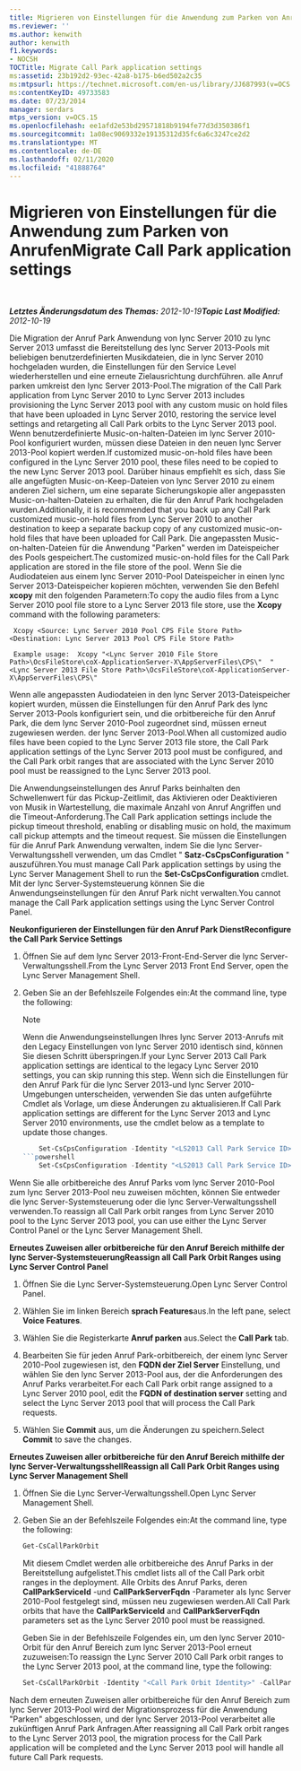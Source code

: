 ```yaml
---
title: Migrieren von Einstellungen für die Anwendung zum Parken von Anrufen
ms.reviewer: ''
ms.author: kenwith
author: kenwith
f1.keywords:
- NOCSH
TOCTitle: Migrate Call Park application settings
ms:assetid: 23b192d2-93ec-42a8-b175-b6ed502a2c35
ms:mtpsurl: https://technet.microsoft.com/en-us/library/JJ687993(v=OCS.15)
ms:contentKeyID: 49733583
ms.date: 07/23/2014
manager: serdars
mtps_version: v=OCS.15
ms.openlocfilehash: ee1afd2e53bd29571818b9194fe77d3d350386f1
ms.sourcegitcommit: 1a08ec9069332e19135312d35fc6a6c3247ce2d2
ms.translationtype: MT
ms.contentlocale: de-DE
ms.lasthandoff: 02/11/2020
ms.locfileid: "41888764"
---
```

<div data-xmlns="http://www.w3.org/1999/xhtml">

<div class="topic" data-xmlns="https://www.w3.org/1999/xhtml" data-msxsl="urn:schemas-microsoft-com:xslt" data-cs="https://msdn.microsoft.com/">

<div data-asp="https://msdn2.microsoft.com/asp">

# <a name="migrate-call-park-application-settings"></a><span data-ttu-id="b68f1-102">Migrieren von Einstellungen für die Anwendung zum Parken von Anrufen</span><span class="sxs-lookup"><span data-stu-id="b68f1-102">Migrate Call Park application settings</span></span>

</div>

<div id="mainSection">

<div id="mainBody">

<span> </span>

<span data-ttu-id="b68f1-103">_**Letztes Änderungsdatum des Themas:** 2012-10-19_</span><span class="sxs-lookup"><span data-stu-id="b68f1-103">_**Topic Last Modified:** 2012-10-19_</span></span>

<span data-ttu-id="b68f1-104">Die Migration der Anruf Park Anwendung von lync Server 2010 zu lync Server 2013 umfasst die Bereitstellung des lync Server 2013-Pools mit beliebigen benutzerdefinierten Musikdateien, die in lync Server 2010 hochgeladen wurden, die Einstellungen für den Service Level wiederherstellen und eine erneute Zielausrichtung durchführen. alle Anruf parken umkreist den lync Server 2013-Pool.</span><span class="sxs-lookup"><span data-stu-id="b68f1-104">The migration of the Call Park application from Lync Server 2010 to Lync Server 2013 includes provisioning the Lync Server 2013 pool with any custom music on hold files that have been uploaded in Lync Server 2010, restoring the service level settings and retargeting all Call Park orbits to the Lync Server 2013 pool.</span></span> <span data-ttu-id="b68f1-105">Wenn benutzerdefinierte Music-on-halten-Dateien im lync Server 2010-Pool konfiguriert wurden, müssen diese Dateien in den neuen lync Server 2013-Pool kopiert werden.</span><span class="sxs-lookup"><span data-stu-id="b68f1-105">If customized music-on-hold files have been configured in the Lync Server 2010 pool, these files need to be copied to the new Lync Server 2013 pool.</span></span> <span data-ttu-id="b68f1-106">Darüber hinaus empfiehlt es sich, dass Sie alle angefügten Music-on-Keep-Dateien von lync Server 2010 zu einem anderen Ziel sichern, um eine separate Sicherungskopie aller angepassten Music-on-halten-Dateien zu erhalten, die für den Anruf Park hochgeladen wurden.</span><span class="sxs-lookup"><span data-stu-id="b68f1-106">Additionally, it is recommended that you back up any Call Park customized music-on-hold files from Lync Server 2010 to another destination to keep a separate backup copy of any customized music-on-hold files that have been uploaded for Call Park.</span></span> <span data-ttu-id="b68f1-107">Die angepassten Music-on-halten-Dateien für die Anwendung "Parken" werden im Dateispeicher des Pools gespeichert.</span><span class="sxs-lookup"><span data-stu-id="b68f1-107">The customized music-on-hold files for the Call Park application are stored in the file store of the pool.</span></span> <span data-ttu-id="b68f1-108">Wenn Sie die Audiodateien aus einem lync Server 2010-Pool Dateispeicher in einen lync Server 2013-Dateispeicher kopieren möchten, verwenden Sie den Befehl **xcopy** mit den folgenden Parametern:</span><span class="sxs-lookup"><span data-stu-id="b68f1-108">To copy the audio files from a Lync Server 2010 pool file store to a Lync Server 2013 file store, use the **Xcopy** command with the following parameters:</span></span>

   ```console
    Xcopy <Source: Lync Server 2010 Pool CPS File Store Path> <Destination: Lync Server 2013 Pool CPS File Store Path>
   ```

   ```console
    Example usage:  Xcopy "<Lync Server 2010 File Store Path>\OcsFileStore\coX-ApplicationServer-X\AppServerFiles\CPS\"  "<Lync Server 2013 File Store Path>\OcsFileStore\coX-ApplicationServer-X\AppServerFiles\CPS\" 
   ```

<span data-ttu-id="b68f1-109">Wenn alle angepassten Audiodateien in den lync Server 2013-Dateispeicher kopiert wurden, müssen die Einstellungen für den Anruf Park des lync Server 2013-Pools konfiguriert sein, und die orbitbereiche für den Anruf Park, die dem lync Server 2010-Pool zugeordnet sind, müssen erneut zugewiesen werden. der lync Server 2013-Pool.</span><span class="sxs-lookup"><span data-stu-id="b68f1-109">When all customized audio files have been copied to the Lync Server 2013 file store, the Call Park application settings of the Lync Server 2013 pool must be configured, and the Call Park orbit ranges that are associated with the Lync Server 2010 pool must be reassigned to the Lync Server 2013 pool.</span></span>

<span data-ttu-id="b68f1-110">Die Anwendungseinstellungen des Anruf Parks beinhalten den Schwellenwert für das Pickup-Zeitlimit, das Aktivieren oder Deaktivieren von Musik in Wartestellung, die maximale Anzahl von Anruf Angriffen und die Timeout-Anforderung.</span><span class="sxs-lookup"><span data-stu-id="b68f1-110">The Call Park application settings include the pickup timeout threshold, enabling or disabling music on hold, the maximum call pickup attempts and the timeout request.</span></span> <span data-ttu-id="b68f1-111">Sie müssen die Einstellungen für die Anruf Park Anwendung verwalten, indem Sie die lync Server-Verwaltungsshell verwenden, um das Cmdlet " **Satz-CsCpsConfiguration** " auszuführen.</span><span class="sxs-lookup"><span data-stu-id="b68f1-111">You must manage Call Park application settings by using the Lync Server Management Shell to run the **Set-CsCpsConfiguration** cmdlet.</span></span> <span data-ttu-id="b68f1-112">Mit der lync Server-Systemsteuerung können Sie die Anwendungseinstellungen für den Anruf Park nicht verwalten.</span><span class="sxs-lookup"><span data-stu-id="b68f1-112">You cannot manage the Call Park application settings using the Lync Server Control Panel.</span></span>

<span data-ttu-id="b68f1-113">**Neukonfigurieren der Einstellungen für den Anruf Park Dienst**</span><span class="sxs-lookup"><span data-stu-id="b68f1-113">**Reconfigure the Call Park Service Settings**</span></span>

1.  <span data-ttu-id="b68f1-114">Öffnen Sie auf dem lync Server 2013-Front-End-Server die lync Server-Verwaltungsshell.</span><span class="sxs-lookup"><span data-stu-id="b68f1-114">From the Lync Server 2013 Front End Server, open the Lync Server Management Shell.</span></span>

2.  <span data-ttu-id="b68f1-115">Geben Sie an der Befehlszeile Folgendes ein:</span><span class="sxs-lookup"><span data-stu-id="b68f1-115">At the command line, type the following:</span></span>
    
    <div>
    

    > [!NOTE]  
    > <span data-ttu-id="b68f1-116">Wenn die Anwendungseinstellungen Ihres lync Server 2013-Anrufs mit den Legacy Einstellungen von lync Server 2010 identisch sind, können Sie diesen Schritt überspringen.</span><span class="sxs-lookup"><span data-stu-id="b68f1-116">If your Lync Server 2013 Call Park application settings are identical to the legacy Lync Server 2010 settings, you can skip running this step.</span></span> <span data-ttu-id="b68f1-117">Wenn sich die Einstellungen für den Anruf Park für die lync Server 2013-und lync Server 2010-Umgebungen unterscheiden, verwenden Sie das unten aufgeführte Cmdlet als Vorlage, um diese Änderungen zu aktualisieren.</span><span class="sxs-lookup"><span data-stu-id="b68f1-117">If Call Park application settings are different for the Lync Server 2013 and Lync Server 2010 environments, use the cmdlet below as a template to update those changes.</span></span>

    
    <span data-ttu-id="b68f1-118"></div>
    ```powershell
        Set-CsCpsConfiguration -Identity "<LS2013 Call Park Service ID>"-CallPickupTimeoutThreshold"<LS2010 CPS TimeSpan>"-" enablemusiconhold ""<LS2010 CPS value>"-" maxcallpickupattempts ""<LS2010 CPS pickup attempts>"-OnTimeoutURI"<LS2010 CPS timeout URI>"```</span><span class="sxs-lookup"><span data-stu-id="b68f1-118"></div>
    ```powershell
        Set-CsCpsConfiguration -Identity "<LS2013 Call Park Service ID>" -CallPickupTimeoutThreshold "<LS2010 CPS TimeSpan>" -EnableMusicOnHold "<LS2010 CPS value>" -MaxCallPickupAttempts "<LS2010 CPS pickup attempts>" -OnTimeoutURI "<LS2010 CPS timeout URI>" ```</span></span>

<span data-ttu-id="b68f1-119">Wenn Sie alle orbitbereiche des Anruf Parks vom lync Server 2010-Pool zum lync Server 2013-Pool neu zuweisen möchten, können Sie entweder die lync Server-Systemsteuerung oder die lync Server-Verwaltungsshell verwenden.</span><span class="sxs-lookup"><span data-stu-id="b68f1-119">To reassign all Call Park orbit ranges from Lync Server 2010 pool to the Lync Server 2013 pool, you can use either the Lync Server Control Panel or the Lync Server Management Shell.</span></span>

<span data-ttu-id="b68f1-120">**Erneutes Zuweisen aller orbitbereiche für den Anruf Bereich mithilfe der lync Server-Systemsteuerung**</span><span class="sxs-lookup"><span data-stu-id="b68f1-120">**Reassign all Call Park Orbit Ranges using Lync Server Control Panel**</span></span>

1.  <span data-ttu-id="b68f1-121">Öffnen Sie die Lync Server-Systemsteuerung.</span><span class="sxs-lookup"><span data-stu-id="b68f1-121">Open Lync Server Control Panel.</span></span>

2.  <span data-ttu-id="b68f1-122">Wählen Sie im linken Bereich **sprach Features**aus.</span><span class="sxs-lookup"><span data-stu-id="b68f1-122">In the left pane, select **Voice Features**.</span></span>

3.  <span data-ttu-id="b68f1-123">Wählen Sie die Registerkarte **Anruf parken** aus.</span><span class="sxs-lookup"><span data-stu-id="b68f1-123">Select the **Call Park** tab.</span></span>

4.  <span data-ttu-id="b68f1-124">Bearbeiten Sie für jeden Anruf Park-orbitbereich, der einem lync Server 2010-Pool zugewiesen ist, den **FQDN der Ziel Server** Einstellung, und wählen Sie den lync Server 2013-Pool aus, der die Anforderungen des Anruf Parks verarbeitet.</span><span class="sxs-lookup"><span data-stu-id="b68f1-124">For each Call Park orbit range assigned to a Lync Server 2010 pool, edit the **FQDN of destination server** setting and select the Lync Server 2013 pool that will process the Call Park requests.</span></span>

5.  <span data-ttu-id="b68f1-125">Wählen Sie **Commit** aus, um die Änderungen zu speichern.</span><span class="sxs-lookup"><span data-stu-id="b68f1-125">Select **Commit** to save the changes.</span></span>

<span data-ttu-id="b68f1-126">**Erneutes Zuweisen aller orbitbereiche für den Anruf Bereich mithilfe der lync Server-Verwaltungsshell**</span><span class="sxs-lookup"><span data-stu-id="b68f1-126">**Reassign all Call Park Orbit Ranges using Lync Server Management Shell**</span></span>

1.  <span data-ttu-id="b68f1-127">Öffnen Sie die Lync Server-Verwaltungsshell.</span><span class="sxs-lookup"><span data-stu-id="b68f1-127">Open Lync Server Management Shell.</span></span>

2.  <span data-ttu-id="b68f1-128">Geben Sie an der Befehlszeile Folgendes ein:</span><span class="sxs-lookup"><span data-stu-id="b68f1-128">At the command line, type the following:</span></span>
    ```powershell
    Get-CsCallParkOrbit
    ```
    
    <span data-ttu-id="b68f1-129">Mit diesem Cmdlet werden alle orbitbereiche des Anruf Parks in der Bereitstellung aufgelistet.</span><span class="sxs-lookup"><span data-stu-id="b68f1-129">This cmdlet lists all of the Call Park orbit ranges in the deployment.</span></span> <span data-ttu-id="b68f1-130">Alle Orbits des Anruf Parks, deren **CallParkServiceId** -und **CallParkServerFqdn** -Parameter als lync Server 2010-Pool festgelegt sind, müssen neu zugewiesen werden.</span><span class="sxs-lookup"><span data-stu-id="b68f1-130">All Call Park orbits that have the **CallParkServiceId** and **CallParkServerFqdn** parameters set as the Lync Server 2010 pool must be reassigned.</span></span>
    
    <span data-ttu-id="b68f1-131">Geben Sie in der Befehlszeile Folgendes ein, um den lync Server 2010-Orbit für den Anruf Bereich zum lync Server 2013-Pool erneut zuzuweisen:</span><span class="sxs-lookup"><span data-stu-id="b68f1-131">To reassign the Lync Server 2010 Call Park orbit ranges to the Lync Server 2013 pool, at the command line, type the following:</span></span>
    
    ```powershell
    Set-CsCallParkOrbit -Identity "<Call Park Orbit Identity>" -CallParkService "service:ApplicationServer:<Lync Server 2013 Pool FQDN>"
    ```

<span data-ttu-id="b68f1-132">Nach dem erneuten Zuweisen aller orbitbereiche für den Anruf Bereich zum lync Server 2013-Pool wird der Migrationsprozess für die Anwendung "Parken" abgeschlossen, und der lync Server 2013-Pool verarbeitet alle zukünftigen Anruf Park Anfragen.</span><span class="sxs-lookup"><span data-stu-id="b68f1-132">After reassigning all Call Park orbit ranges to the Lync Server 2013 pool, the migration process for the Call Park application will be completed and the Lync Server 2013 pool will handle all future Call Park requests.</span></span>

</div>

<span> </span>

</div>

</div>

</div>


